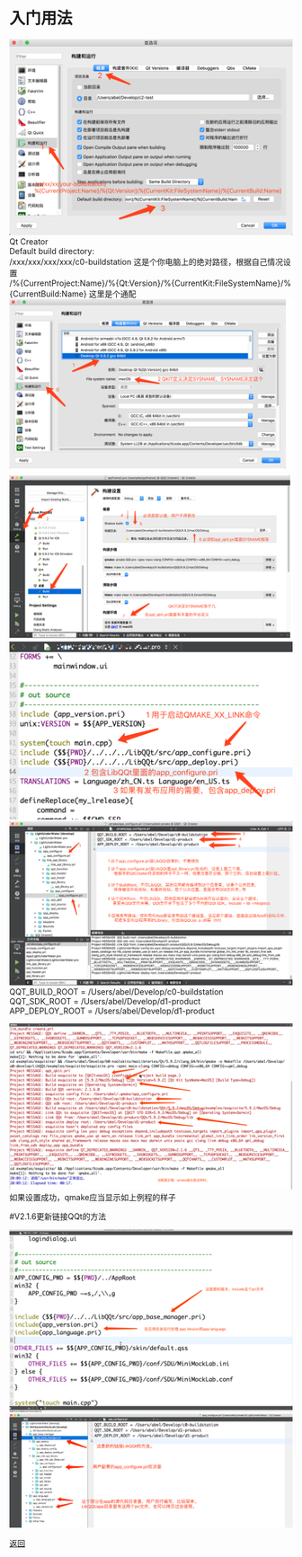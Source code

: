 # 入门用法

![设置Qt Creator默认编译路径](screenshot/1.png "这是Qt Creator的设置")  
Qt Creator  
Default build directory:   
/xxx/xxx/xxx/xxx/c0-buildstation 这是个你电脑上的绝对路径，根据自己情况设置  
/%{CurrentProject:Name}/%{Qt:Version}/%{CurrentKit:FileSystemName}/%{CurrentBuild:Name} 这里是个通配  
![设置Qt Creator构建套件](screenshot/2.png "这是Qt Creator的设置，设置File System Name")  
![设置当前工程的环境变量](screenshot/3.png "这是工程的环境变量设置，注意那几点")  
![链接QQt](screenshot/4.png "这是链接QQt的方法，pri都在LibQQt目录里")  
![QQt内部pri的一点点设置](screenshot/5.png "这是LibQQt需要设置的几个路径，编译路径，Sdk路径，发布路径")  
QQT_BUILD_ROOT = /Users/abel/Develop/c0-buildstation  
QQT_SDK_ROOT = /Users/abel/Develop/d1-product  
APP_DEPLOY_ROOT = /Users/abel/Develop/d1-product  

![设置成功显示](screenshot/6.png)  
如果设置成功，qmake应当显示如上例程的样子  

#V2.1.6更新链接QQt的方法  

![链接QQt](screenshot/7.png "这是链接QQt的方法，pri都在LibQQt目录里")  
![QQt内部pri的设置](screenshot/8.png "这是LibQQt需要设置的几个路径，这是新的版本，pri位置有改动")  


[返回](.)  
